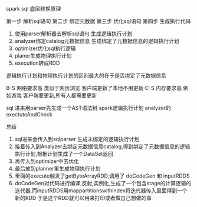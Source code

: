 spark sql 底层转换原理

第一步 解析sql语句
第二步 绑定元数据
第三步 优化sql语句
第四步 生成执行代码

1. 使用parser解析器去解析sql语句 生成逻辑执行计划
2. analyzer绑定catalog元数据信息 生成绑定了元数据信息的逻辑执行计划
3. optimizer优化sql执行逻辑
4. planer生成物理执行计划
5. execution转成RDD 

逻辑执行计划和物理执行计划的区别最大的在于是否绑定了元数据信息

B-S 网络要求高 类似于网页浏览 客户端更新了本地不用更新
C-S 内存要求高 例如游戏  客户端要更新,所有人都需要更新


sql 进来用parser先生成一个AST语法树 spark逻辑执行计划 
analyzer的exectuteAndCheck 

总结
1. sql进来会传入到sqlparser 生成未绑定的逻辑执行计划
2. 接着传入到Analyzer去绑定元数据信息catalog,得到绑定了元数据信息的逻辑执行计划,根据计划生成了一个DataSet返回
3. 再传入到optimizer中去优化
4. 最后放到planner里生成物理执行计划
5. 里面的execute触发了getByteArrayRDD,调用了 doCodeGen 和 inputRDDS
6. doCodeGen对代码进行编译,反射,实例化,生成了一个包含stage的计算逻辑的迭代器,而inputRDDS用mappartitionswithindex将迭代器传入里面得到一个新的RDD 于是这个RDD就可以用来打印或者做自己想做的事